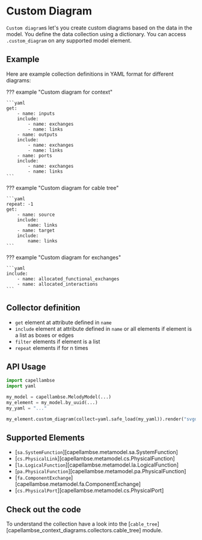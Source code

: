 <!--
 ~ SPDX-FileCopyrightText: 2022 Copyright DB InfraGO AG and the capellambse-context-diagrams contributors
 ~ SPDX-License-Identifier: Apache-2.0
 -->

# Custom Diagram

`Custom diagram`s let's you create custom diagrams based on the data in the model. You define the data collection using a dictionary.
You can access `.custom_diagram` on any supported model element.

## Example

Here are example collection definitions in YAML format for different diagrams:

??? example "Custom diagram for context"

    ```yaml
    get:
        - name: inputs
        include:
            - name: exchanges
            - name: links
        - name: outputs
        include:
            - name: exchanges
            - name: links
        - name: ports
        include:
            - name: exchanges
            - name: links
    ```

??? example "Custom diagram for cable tree"

    ```yaml
    repeat: -1
    get:
        - name: source
        include:
            name: links
        - name: target
        include:
            name: links
    ```

??? example "Custom diagram for exchanges"

    ```yaml
    include:
        - name: allocated_functional_exchanges
        - name: allocated_interactions
    ```

## Collector definition

-   `get` element at attribute defined in `name`
-   `include` element at attribute defined in `name` or all elements if element is a list as boxes or edges
-   `filter` elements if element is a list
-   `repeat` elements if for n times

## API Usage

```python
import capellambse
import yaml

my_model = capellambse.MelodyModel(...)
my_element = my_model.by_uuid(...)
my_yaml = "..."

my_element.custom_diagram(collect=yaml.safe_load(my_yaml)).render("svgdiagram").save(pretty=True)
```

## Supported Elements

-   [`sa.SystemFunction`][capellambse.metamodel.sa.SystemFunction]
-   [`cs.PhysicalLink`][capellambse.metamodel.cs.PhysicalFunction]
-   [`la.LogicalFunction`][capellambse.metamodel.la.LogicalFunction]
-   [`pa.PhysicalFunction`][capellambse.metamodel.pa.PhysicalFunction]
-   [`fa.ComponentExchange`][capellambse.metamodel.fa.ComponentExchange]
-   [`cs.PhysicalPort`][capellambse.metamodel.cs.PhysicalPort]

## Check out the code

To understand the collection have a look into the
[`cable_tree`][capellambse_context_diagrams.collectors.cable_tree]
module.
